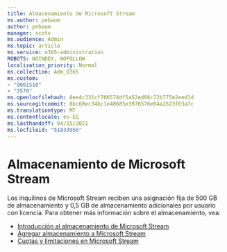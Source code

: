 ```yaml
---
title: Almacenamiento de Microsoft Stream
ms.author: pebaum
author: pebaum
manager: scotv
ms.audience: Admin
ms.topic: article
ms.service: o365-administration
ROBOTS: NOINDEX, NOFOLLOW
localization_priority: Normal
ms.collection: Adm_O365
ms.custom:
- "9001510"
- "3570"
ms.openlocfilehash: 8ee4c331cf706574df5a52ed66c72b775e2eed1d
ms.sourcegitcommit: 8bc60ec34bc1e40685e3976576e04a2623f63a7c
ms.translationtype: MT
ms.contentlocale: es-ES
ms.lasthandoff: 04/15/2021
ms.locfileid: "51833956"
---
```

# <a name="microsoft-stream-storage"></a>Almacenamiento de Microsoft Stream

Los inquilinos de Microsoft Stream reciben una asignación fija de 500 GB de almacenamiento y 0,5 GB de almacenamiento adicionales por usuario con licencia.
Para obtener más información sobre el almacenamiento, vea:

- [Introducción al almacenamiento de Microsoft Stream](https://docs.microsoft.com/stream/license-overview#storage)
- [Agregar almacenamiento a Microsoft Stream](https://docs.microsoft.com/stream/storage-add-on)
- [Cuotas y limitaciones en Microsoft Stream](https://docs.microsoft.com/stream/quotas-and-limitations)
